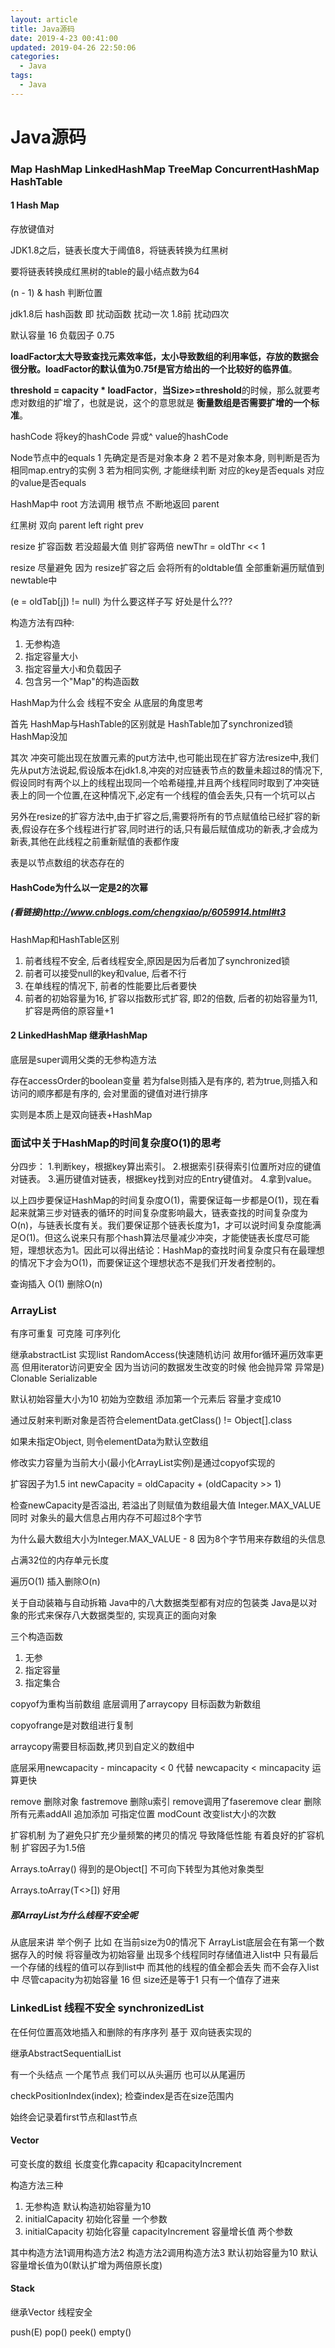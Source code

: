 ```yaml
---
layout: article
title: Java源码
date: 2019-4-23 00:41:00
updated: 2019-04-26 22:50:06
categories: 
  - Java
tags: 
  - Java
---
```


# Java源码

### Map HashMap LinkedHashMap TreeMap ConcurrentHashMap HashTable

#### 1 Hash Map

存放键值对

JDK1.8之后，链表长度大于阈值8，将链表转换为红黑树

要将链表转换成红黑树的table的最小结点数为64

(n - 1) & hash 判断位置

jdk1.8后 hash函数 即 扰动函数 扰动一次 1.8前 扰动四次

默认容量 16 负载因子 0.75

**loadFactor太大导致查找元素效率低，太小导致数组的利用率低，存放的数据会很分散。loadFactor的默认值为0.75f是官方给出的一个比较好的临界值**。

**threshold = capacity \* loadFactor**，**当Size>=threshold**的时候，那么就要考虑对数组的扩增了，也就是说，这个的意思就是 **衡量数组是否需要扩增的一个标准**。

hashCode 将key的hashCode 异或^ value的hashCode

Node节点中的equals 1 先确定是否是对象本身 2 若不是对象本身, 则判断是否为相同map.entry的实例 3 若为相同实例, 才能继续判断 对应的key是否equals 	 对应的value是否equals

HashMap中 root 方法调用  根节点 不断地返回 parent 

红黑树 双向 parent left  right prev

resize 扩容函数 若没超最大值 则扩容两倍 newThr = oldThr << 1

resize 尽量避免 因为  resize扩容之后  会将所有的oldtable值  全部重新遍历赋值到newtable中

(e = oldTab[j]) != null)  为什么要这样子写 好处是什么???

构造方法有四种:

1. 无参构造
2. 指定容量大小
3. 指定容量大小和负载因子
4. 包含另一个"Map"的构造函数

HashMap为什么会 线程不安全  从底层的角度思考

首先 HashMap与HashTable的区别就是 HashTable加了synchronized锁 HashMap没加

其次 冲突可能出现在放置元素的put方法中,也可能出现在扩容方法resize中,我们先从put方法说起,假设版本在jdk1.8,冲突的对应链表节点的数量未超过8的情况下,假设同时有两个以上的线程出现同一个哈希碰撞,并且两个线程同时取到了冲突链表上的同一个位置,在这种情况下,必定有一个线程的值会丢失,只有一个坑可以占

另外在resize的扩容方法中,由于扩容之后,需要将所有的节点赋值给已经扩容的新表,假设存在多个线程进行扩容,同时进行的话,只有最后赋值成功的新表,才会成为新表,其他在此线程之前重新赋值的表都作废

表是以节点数组的状态存在的

#### HashCode为什么以一定是2的次幂

##### (看链接)<http://www.cnblogs.com/chengxiao/p/6059914.html#t3>

HashMap和HashTable区别

1. 前者线程不安全, 后者线程安全,原因是因为后者加了synchronized锁
2. 前者可以接受null的key和value, 后者不行
3. 在单线程的情况下, 前者的性能要比后者要快
4. 前者的初始容量为16, 扩容以指数形式扩容, 即2的倍数, 后者的初始容量为11, 扩容是两倍的原容量+1

#### 2 LinkedHashMap 继承HashMap

底层是super调用父类的无参构造方法

存在accessOrder的boolean变量 若为false则插入是有序的, 若为true,则插入和访问的顺序都是有序的, 会对里面的键值对进行排序

实则是本质上是双向链表+HashMap

### 面试中关于HashMap的时间复杂度O(1)的思考

分四步： 
1.判断key，根据key算出索引。 
2.根据索引获得索引位置所对应的键值对链表。 
3.遍历键值对链表，根据key找到对应的Entry键值对。 
4.拿到value。 

以上四步要保证HashMap的时间复杂度O(1)，需要保证每一步都是O(1)，现在看起来就第三步对链表的循环的时间复杂度影响最大，链表查找的时间复杂度为O(n)，与链表长度有关。我们要保证那个链表长度为1，才可以说时间复杂度能满足O(1)。但这么说来只有那个hash算法尽量减少冲突，才能使链表长度尽可能短，理想状态为1。因此可以得出结论：HashMap的查找时间复杂度只有在最理想的情况下才会为O(1)，而要保证这个理想状态不是我们开发者控制的。

查询插入 O(1) 删除O(n)



### ArrayList

有序可重复 可克隆 可序列化

继承abstractList 实现list<E> RandomAccess(快速随机访问 故用for循环遍历效率更高 但用iterator访问更安全 因为当访问的数据发生改变的时候 他会抛异常 异常是) Clonable Serializable

默认初始容量大小为10 初始为空数组 添加第一个元素后 容量才变成10 

通过反射来判断对象是否符合elementData.getClass() != Object[].class

如果未指定Object, 则令elementData为默认空数组

修改实力容量为当前大小(最小化ArrayList实例)是通过copyof实现的

扩容因子为1.5 int newCapacity = oldCapacity + (oldCapacity >> 1)

检查newCapacity是否溢出, 若溢出了则赋值为数组最大值 Integer.MAX_VALUE 同时 对象头的最大信息占用内存不可超过8个字节

为什么最大数组大小为Integer.MAX_VALUE - 8 因为8个字节用来存数组的头信息

占满32位的内存单元长度

遍历O(1) 插入删除O(n)

关于自动装箱与自动拆箱 Java中的八大数据类型都有对应的包装类 Java是以对象的形式来保存八大数据类型的, 实现真正的面向对象

三个构造函数

1. 无参
2. 指定容量
3. 指定集合

copyof为重构当前数组 底层调用了arraycopy 目标函数为新数组

copyofrange是对数组进行复制

arraycopy需要目标函数,拷贝到自定义的数组中

底层采用newcapacity - mincapacity < 0 代替 newcapacity < mincapacity 运算更快

remove 删除对象 fastremove 删除u索引 remove调用了faseremove clear 删除所有元素addAll 追加添加 可指定位置 modCount 改变list大小的次数

扩容机制 为了避免只扩充少量频繁的拷贝的情况 导致降低性能 有着良好的扩容机制 扩容因子为1.5倍

Arrays.toArray() 得到的是Object[] 不可向下转型为其他对象类型

Arrays.toArray(T<>[]) 好用 

##### 那ArrayList为什么线程不安全呢

从底层来讲 举个例子 比如 在当前size为0的情况下 ArrayList底层会在有第一个数据存入的时候 将容量改为初始容量 出现多个线程同时存储值进入list中 只有最后一个存储的线程的值可以存到list中 而其他的线程的值全都会丢失 而不会存入list中 尽管capacity为初始容量 16  但 size还是等于1 只有一个值存了进来

### LinkedList 线程不安全 synchronizedList

在任何位置高效地插入和删除的有序序列 基于 双向链表实现的

继承AbstractSequentialList

有一个头结点 一个尾节点 我们可以从头遍历 也可以从尾遍历

checkPositionIndex(index); 检查index是否在size范围内

始终会记录着first节点和last节点



#### Vector

可变长度的数组	长度变化靠capacity 和capacityIncrement

构造方法三种

1. 无参构造 默认构造初始容量为10
2. initialCapacity 初始化容量 一个参数
3. initialCapacity 初始化容量 capacityIncrement 容量增长值 两个参数

其中构造方法1调用构造方法2 构造方法2调用构造方法3 默认初始容量为10 默认容量增长值为0(默认扩增为两倍原长度)

#### Stack

继承Vector	线程安全

push(E) pop() peek() empty()

